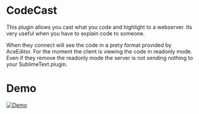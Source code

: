 # CodeCast

This plugin allows you cast what you code and highlight to a webserver. 
Its very useful when you have to explain code to someone.

When they connect will see the code in a prety format provided by AceEditor.
For the moment the client is viewing the code in readonly mode.
Even if they remove the readonly mode the server is not sending nothing to your SublimeText plugin.

# Demo
[![Demo](http://img.youtube.com/vi/iBr24c58G9M/0.jpg)](http://www.youtube.com/watch?v=iBr24c58G9M)

